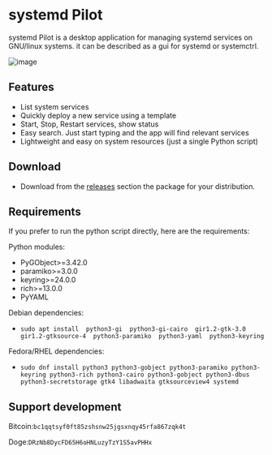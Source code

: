 # systemd Pilot

systemd Pilot is a desktop application for managing systemd services on GNU/linux systems. it can be described as a gui for systemd or systemctrl. 

![image](https://github.com/user-attachments/assets/85ee68be-aa3e-4291-8435-ef9ee7b8b72f)


## Features
- List system services
- Quickly deploy a new service using a template
- Start, Stop, Restart services, show status
- Easy search. Just start typing and the app will find relevant services
- Lightweight and easy on system resources (just a single Python script)
  
## Download
- Download from the [releases](https://github.com/mfat/systemd-pilot/releases) section the package for your distribution.
  
## Requirements
If you prefer to run the python script directly, here are the requirements:

Python modules:
- PyGObject>=3.42.0
- paramiko>=3.0.0
- keyring>=24.0.0
- rich>=13.0.0
- PyYAML

Debian dependencies:
- `sudo apt install 
    python3-gi 
    python3-gi-cairo 
    gir1.2-gtk-3.0 
    gir1.2-gtksource-4 
    python3-paramiko 
    python3-yaml 
    python3-keyring`
  
Fedora/RHEL dependencies:
- `sudo dnf install python3
      python3-gobject
      python3-paramiko
      python3-keyring
      python3-rich
      python3-cairo
      python3-gobject
      python3-dbus
      python3-secretstorage
      gtk4
      libadwaita
      gtksourceview4
      systemd`
  


## Support development
Bitcoin:`bc1qqtsyf0ft85zshsnw25jgsxnqy45rfa867zqk4t`

Doge:`DRzNb8DycFD65H6oHNLuzyTzY1S5avPHHx`

  
